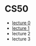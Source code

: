 # CS50

- [lecture 0](lecture-0/README.md)
- [lecture 1](lecture-1/README.md)
- lecture 2
- lecture 3
